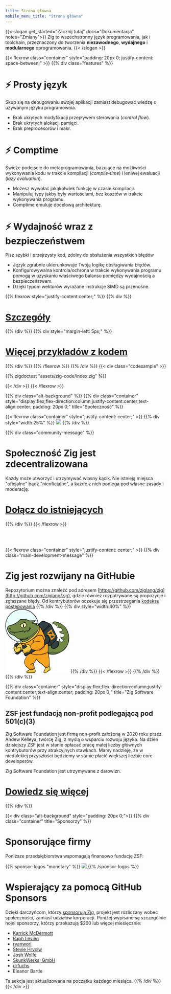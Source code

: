 ```yaml
---
title: Strona główna
mobile_menu_title: "Strona główna"
---
```

{{< slogan get_started="Zacznij tutaj" docs="Dokumentacja" notes="Zmiany">}}
Zig to wszechstronny język programowania, jak i toolchain, przeznaczony do tworzenia **niezawodnego**,
**wydajnego** i **modularnego** oprogramowania.
{{< /slogan >}}

{{< flexrow class="container" style="padding: 20px 0; justify-content: space-between;" >}}
{{% div class="features" %}}

# ⚡ Prosty język
Skup się na debugowaniu swojej aplikacji zamiast debugować wiedzę o używanym języku programownia.

- Brak ukrytych modyfikacji przepływem sterowania (*control flow*).
- Brak ukrytych alokacji pamięci.
- Brak preprocesorów i makr.

# ⚡ Comptime
Świeże podejście do metaprogramowania, bazujące na możliwości wykonywania kodu w trakcie kompilacji (*compile-time*) i leniwej ewaluacji (*lazy evaluation*).

- Możesz wywołać jakąkolwiek funkcję w czasie kompilacji.
- Manipuluj typy jakby były wartościami, bez kosztów w trakcie wykonywania programu.
- Comptime emuluje docelową architekturę.

# ⚡ Wydajność wraz z bezpieczeństwem
Pisz szybki i przejrzysty kod, zdolny do obsłużenia wszystkich błędów

- Język zgrabnie ukierunkowuje Twoją logikę obsługiwania błędów.
- Konfigurowywalna kontrola/ochrona w trakcie wykonywania programu pomogą w uzyskaniu właściwego balansu pomiędzy wydajnością a bezpieczeństwem.
- Dzięki typom wektorów wyrażane instrukcje SIMD są przenośne.

{{% flexrow style="justify-content:center;" %}}
{{% div %}}
<h1>
    <a href="learn/overview/" class="button" style="display: inline;">Szczegóły</a>
</h1>
{{% /div %}}
{{% div  style="margin-left: 5px;" %}}
<h1>
    <a href="learn/samples/" class="button" style="display: inline;">Więcej przykładów z kodem</a>
</h1>
{{% /div %}}
{{% /flexrow %}}
{{% /div %}}
{{< div class="codesample" >}}

{{% zigdoctest "assets/zig-code/index.zig" %}}

{{< /div >}}
{{< /flexrow >}}


{{% div class="alt-background" %}}
{{% div class="container"  style="display:flex;flex-direction:column;justify-content:center;text-align:center; padding: 20px 0;" title="Społeczność" %}}

{{< flexrow class="container" style="justify-content: center;" >}}
{{% div style="width:25%" %}}
<img src="https://raw.githubusercontent.com/ziglang/logo/master/ziggy.svg" style="max-height: 200px">
{{% /div %}}

{{% div class="community-message" %}}

# Społeczność Zig jest zdecentralizowana
Każdy może utworzyć i utrzymywać własny kącik.
Nie istnieją miejsca "oficjalne" bądź "nieoficjalne", a każde z nich podlega pod własne zasady i moderację.

<div style="">
<h1>
	<a href="https://github.com/ziglang/zig/wiki/Community" class="button" style="display: inline;">Dołącz do istniejących</a>
</h1>
</div>
{{% /div %}}
{{< /flexrow >}}
<div style="height: 50px;"></div>

{{< flexrow class="container" style="justify-content: center;" >}}
{{% div class="main-development-message" %}}

# Zig jest rozwijany na GitHubie
Repozytorium można znaleźć pod adresem [https://github.com/ziglang/zig](http://github.com/ziglang/zig), gdzie również rozpatrywane są propozycje i zgłaszane błędy.
Od kontrybutorów oczekuje się przestrzegania [kodeksu postępowania](https://github.com/ziglang/zig/blob/master/CODE_OF_CONDUCT.md)
{{% /div %}}
{{% div style="width:40%" %}}
<img src="https://raw.githubusercontent.com/ziglang/logo/master/zero.svg" style="max-height: 200px">
{{% /div %}}
{{< /flexrow >}}
{{% /div %}}
{{% /div %}}


{{% div class="container" style="display:flex;flex-direction:column;justify-content:center;text-align:center; padding: 20px 0;" title="Zig Software Foundation" %}}

## ZSF jest fundacją non-profit podlegającą pod 501(c)(3)

Zig Software Foundation jest firmą non-profit założoną w 2020 roku przez Andew Kelleya, twórcę Zig, z myślą o wsparciu rozwoju języka.
Na dzień dzisiejszy ZSF jest w stanie opłacać pracę małej liczby głównych kontrybutorów przy atrakcyjnych stawkach.
Mamy nadzieję, że w niedalekiej przyszłości będziemy w stanie płacić większej liczbie core developerów.

Zig Software Foundation jest utrzymywane z darowizn.

<h1>
	<a href="zsf/" class="button" style="display:inline;">Dowiedz się więcej</a>
</h1>
{{% /div %}}


{{< div class="alt-background" style="padding: 20px 0;">}}
{{% div class="container" title="Sponsorzy" %}}

# Sponsorujące firmy
Poniższe przedsiębiorstwa wspomagają finansowo fundację ZSF:

{{% sponsor-logos "monetary" %}}
 <a href="https://pex.com" rel="noopener nofollow" target="_blank"><picture>
   <picture>
     <source srcset="/pex-white.svg" media="(prefers-color-scheme: dark)">
     <img src="/pex-dark.svg">
   </picture>
 </a>
{{% /sponsor-logos %}}

# Wspierający za pomocą GitHub Sponsors
Dzięki darczyńcom, którzy [sponsorują Zig](zsf/), projekt jest rozliczany wobec społeczności, zamiast udziałów korporacji. Poniżej wypisane są szczególnie hojni sponsorzy, którzy przekazują $200 lub więcej miesięcznie:

- [Karrick McDermott](https://github.com/karrick)
- [Raph Levien](https://raphlinus.github.io/)
- [ryanworl](https://github.com/ryanworl)
- [Stevie Hryciw](https://www.hryx.net/)
- [Josh Wolfe](https://github.com/thejoshwolfe)
- [SkunkWerks, GmbH](https://skunkwerks.at/)
- [drfuchs](https://github.com/drfuchs)
- Eleanor Bartle

Ta sekcja jest aktualizowana na początku każdego miesiąca.
{{% /div %}}
{{< /div >}}

